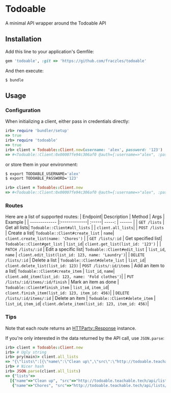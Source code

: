 # Todoable

A minimal API wrapper around the Todoable API


## Installation

Add this line to your application's Gemfile:

```ruby
gem 'todoable', :git => 'https://github.com/fraczles/todoable'
```

And then execute:

    $ bundle

## Usage

### Configuration
When initializing a client, either pass in credentials directly:
```ruby
irb> require 'bundler/setup'
=> true
irb> require 'todoable'
=> true
irb> client = Todoable::Client.new(username: 'alex', password: '123')
=> #<Todoable::Client:0x00007fe94c306af0 @auth={:username=>"alex", :password=>"123"}>
```

or store them in your environment:
```bash
$ export TODOABLE_USERNAME='alex'
$ export TODOABLE_PASSWORD='123'
```

```ruby 
irb> client = Todoable::Client.new
=> #<Todoable::Client:0x00007fe94c306af0 @auth={:username=>"alex", :password=>"123"}>
```

### Routes
Here are a list of supported routes:
| Endpoint| Description | Method | Args | Example |
| ------------- |:-------------| :-----| -----: | ------ |
|  `GET /lists` | Get all lists|  `Todoable::Client#all_lists` |  | `client.all_lists`| 
|  `POST /lists` | Create a list|  `Todoable::Client#create_list` | `name`| `client.create_list(name: 'Chores')` |
|  `GET /lists/:id` | Get specified list|  `Todoable::Client#get_list` | `list_id`| `client.get_list(list_id: '123')` |
|  `PATCH /lists/:id` | Edit a specific list|  `Todoable::Client#edit_list` | `list_id`, `name`  | `client.edit_list(list_id: 123, name: 'Laundry')`|
|  `DELETE /lists/:id` | Delete a list |  `Todoable::Client#delete_list` | `list_id`| `client.delete_list(list_id: 123)`
|  `POST /lists/:id/items` | Add an item to a list|  `Todoable::Client#create_item` | `list_id`, `name`| `client.add_item(list_id: 123, name: 'Fold clothes')`|
|  `PUT /lists/:id/items/:id/finish` | Mark an item as done |  `Todoable::Client#finish_item` | `list_id`, `item_id`| `client.finish_item(list_id: 123, item_id: 456)`|
|  `DELETE /lists/:id/items/:id` | Delete an item |  `Todoable::Client#delete_item` | `list_id`, `item_id`| `client.delete_item(list_id: 123, item_id: 456)`|


### Tips
Note that each route returns an [HTTParty::Response](http://www.rubydoc.info/github/jnunemaker/httparty/HTTParty/Response)
instance.

If you're only interested in the data returned by the API call, use `JSON.parse`:

```ruby
irb> client = Todoable::Client.new
irb> # Ugly string
irb> pry(main)> client.all_lists
=> "{\"lists\":[{\"name\":\"Clean up\",\"src\":\"http://todoable.teachable.tech/api/lists/1e80718c-c92f-49e7-8799-4fc4ba02b4ad\",\"id\":\"1e80718c-c92f-49e7-8799-4fc4ba02b4ad\"},{\"name\":\"Chores\",\"src\":\"http://todoable.teachable.tech/api/lists/b889f1c5-9e34-476f-980f-29eb5a151c92\",\"id\":\"b889f1c5-9e34-476f-980f-29eb5a151c92\"}]}"
irb> # Nicer hash
irb> JSON.parse(client.all_lists)
=> {"lists"=>
  [{"name"=>"Clean up", "src"=>"http://todoable.teachable.tech/api/lists/1e80718c-c92f-49e7-8799-4fc4ba02b4ad", "id"=>"1e80718c-c92f-49e7-8799-4fc4ba02b4ad"},
   {"name"=>"Chores", "src"=>"http://todoable.teachable.tech/api/lists/b889f1c5-9e34-476f-980f-29eb5a151c92", "id"=>"b889f1c5-9e34-476f-980f-29eb5a151c92"}]}
```
